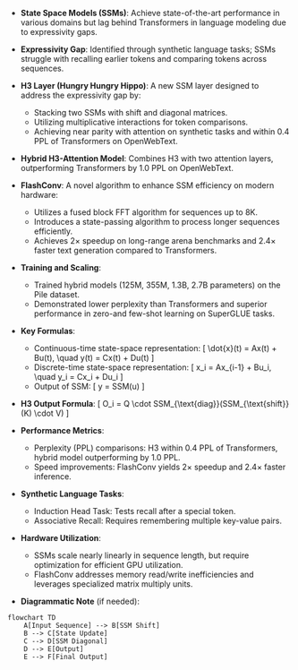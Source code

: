 - **State Space Models (SSMs)**: Achieve state-of-the-art performance in various domains but lag behind Transformers in language modeling due to expressivity gaps.
  
- **Expressivity Gap**: Identified through synthetic language tasks; SSMs struggle with recalling earlier tokens and comparing tokens across sequences.

- **H3 Layer (Hungry Hungry Hippo)**: A new SSM layer designed to address the expressivity gap by:
  - Stacking two SSMs with shift and diagonal matrices.
  - Utilizing multiplicative interactions for token comparisons.
  - Achieving near parity with attention on synthetic tasks and within 0.4 PPL of Transformers on OpenWebText.

- **Hybrid H3-Attention Model**: Combines H3 with two attention layers, outperforming Transformers by 1.0 PPL on OpenWebText.

- **FlashConv**: A novel algorithm to enhance SSM efficiency on modern hardware:
  - Utilizes a fused block FFT algorithm for sequences up to 8K.
  - Introduces a state-passing algorithm to process longer sequences efficiently.
  - Achieves 2× speedup on long-range arena benchmarks and 2.4× faster text generation compared to Transformers.

- **Training and Scaling**: 
  - Trained hybrid models (125M, 355M, 1.3B, 2.7B parameters) on the Pile dataset.
  - Demonstrated lower perplexity than Transformers and superior performance in zero-and few-shot learning on SuperGLUE tasks.

- **Key Formulas**:
  - Continuous-time state-space representation: 
    \[
    \dot{x}(t) = Ax(t) + Bu(t), \quad y(t) = Cx(t) + Du(t)
    \]
  - Discrete-time state-space representation:
    \[
    x_i = Ax_{i-1} + Bu_i, \quad y_i = Cx_i + Du_i
    \]
  - Output of SSM:
    \[
    y = SSM(u)
    \]

- **H3 Output Formula**:
  \[
  O_i = Q \cdot SSM_{\text{diag}}(SSM_{\text{shift}}(K) \cdot V)
  \]

- **Performance Metrics**: 
  - Perplexity (PPL) comparisons: H3 within 0.4 PPL of Transformers, hybrid model outperforming by 1.0 PPL.
  - Speed improvements: FlashConv yields 2× speedup and 2.4× faster inference.

- **Synthetic Language Tasks**: 
  - Induction Head Task: Tests recall after a special token.
  - Associative Recall: Requires remembering multiple key-value pairs.

- **Hardware Utilization**: 
  - SSMs scale nearly linearly in sequence length, but require optimization for efficient GPU utilization.
  - FlashConv addresses memory read/write inefficiencies and leverages specialized matrix multiply units.

- **Diagrammatic Note** (if needed):
```mermaid
flowchart TD
    A[Input Sequence] --> B[SSM Shift]
    B --> C[State Update]
    C --> D[SSM Diagonal]
    D --> E[Output]
    E --> F[Final Output]
```